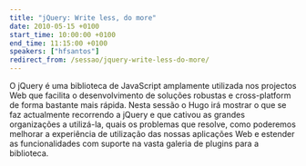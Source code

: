 ```yaml
---
title: "jQuery: Write less, do more"
date: 2010-05-15 +0100
start_time: 10:00:00 +0100
end_time: 11:15:00 +0100
speakers: ["hfsantos"]
redirect_from: /sessao/jquery-write-less-do-more/
---
```

O jQuery é uma biblioteca de JavaScript amplamente utilizada nos projectos Web que facilita o desenvolvimento de soluções robustas e cross-platform de forma bastante mais rápida. Nesta sessão o Hugo irá mostrar o que se faz actualmente recorrendo a jQuery e que cativou as grandes organizações a utilizá-la, quais os problemas que resolve, como poderemos melhorar a experiência de utilização das nossas aplicações Web e estender as funcionalidades com suporte na vasta galeria de plugins para a biblioteca.

